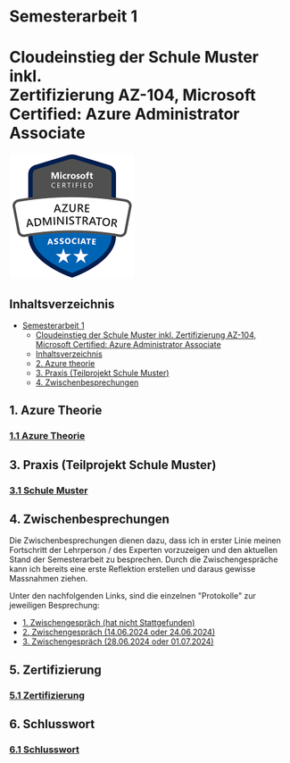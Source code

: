 # Semesterarbeit 1 

# Cloudeinstieg der Schule Muster inkl. <br> Zertifizierung AZ-104, Microsoft Certified: Azure Administrator Associate


![Logo AZ104](Images/AZ104_Image.png)


## Inhaltsverzeichnis

- [Semesterarbeit 1](#semesterarbeit-1)
  - [Cloudeinstieg der Schule Muster inkl.  Zertifizierung AZ-104, Microsoft Certified: Azure Administrator Associate](#cloudeinstieg-der-schule-muster-inkl--zertifizierung-az-104-microsoft-certified-azure-administrator-associate)
  - [Inhaltsverzeichnis](#inhaltsverzeichnis)
  - [2. Azure theorie](#2-azure-theorie)
  - [3. Praxis (Teilprojekt Schule Muster)](#3-praxis-teilprojekt-schule-muster)
  - [4. Zwischenbesprechungen](#4-zwischenbesprechungen)




## 1. Azure Theorie

### [1.1 Azure Theorie](./Azure_Theorie/) 


## 3. Praxis (Teilprojekt Schule Muster)

### [3.1 Schule Muster](./Praxis_Schule-Muster/)


## 4. Zwischenbesprechungen

Die Zwischenbesprechungen dienen dazu, dass ich in erster Linie meinen Fortschritt der Lehrperson / des Experten vorzuzeigen und den aktuellen Stand der Semesterarbeit zu besprechen. 
Durch die Zwischengespräche kann ich bereits eine erste Reflektion erstellen und daraus gewisse Massnahmen ziehen. 

Unter den nachfolgenden Links, sind die einzelnen "Protokolle" zur jeweiligen Besprechung:

- [1. Zwischengespräch (hat nicht Stattgefunden)](Zwischenbesprechung1.md)
- [2. Zwischengespräch (14.06.2024 oder 24.06.2024)](Zwischenbesprechung2.md)
- [3. Zwischengespräch (28.06.2024 oder 01.07.2024)](Zwischenbesprechung3.md)

## 5. Zertifizierung

### [5.1 Zertifizierung](Zertifizierung/README.md)


## 6. Schlusswort

### [6.1 Schlusswort](Semesterarbeit_Abschluss.md)
